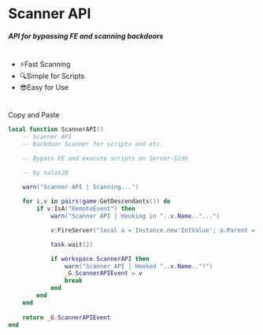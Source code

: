 # Scanner API

##### API for bypassing FE  and scanning backdoors

#

- ⚡Fast Scanning
- 🔍Simple for Scripts
- 😎Easy for Use

#

Copy and Paste
```lua
local function ScannerAPI()
	-- Scanner API
	-- Backdoor Scanner for scripts and etc.

	-- Bypass FE and execute scripts on Server-Side

	-- by salat20
	
	warn("Scanner API | Scanning...")

	for i,v in pairs(game:GetDescendants()) do
		if v:IsA("RemoteEvent") then
			warn("Scanner API | Hooking in "..v.Name.."...")

			v:FireServer("local a = Instance.new'IntValue'; a.Parent = workspace; a.Name = 'ScannerAPI';")

			task.wait(2)

			if workspace.ScannerAPI then
				warn("Scanner API | Hooked "..v.Name.."!")
				_G.ScannerAPIEvent = v
				break
			end
		end
	end
	
	return _G.ScannerAPIEvent
end
```
